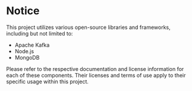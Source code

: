 # Notice

This project utilizes various open-source libraries and frameworks, including but not limited to:

- Apache Kafka
- Node.js
- MongoDB

Please refer to the respective documentation and license information for each of these components. Their licenses and terms of use apply to their specific usage within this project.

